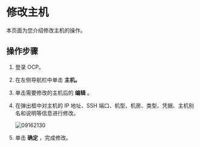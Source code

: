 修改主机 
=========================

本页面为您介绍修改主机的操作。

**操作步骤** 
-----------------------------

1. 登录 OCP。

   

2. 在左侧导航栏中单击 **主机。**

   

3. 单击需要修改的主机后的 **编辑** 。

   

4. 在弹出框中对主机的 IP 地址、SSH 端口、机型、机房、类型、凭据、主机别名和说明等信息进行修改。

   ![09162130](https://help-static-aliyun-doc.aliyuncs.com/assets/img/zh-CN/4660562361/p327464.png)
   

5. 单击 **确定** ，完成修改。

   



